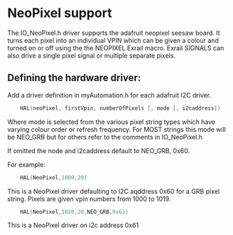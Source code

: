 # NeoPixel support

The IO_NeoPixel.h driver supports the adafruit neopixel seesaw board. It turns each pixel into an individual VPIN which can be given a colour and turned on or off using the the NEOPIXEL Exrail macro. Exrail SIGNALS can also drive a single pixel signal or multiple separate pixels.


##  Defining the hardware driver:
Add a driver definition in myAutomation.h for each adafruit I2C driver.

```cpp
    HAL(neoPixel, firstVpin, numberOfPixels [, mode [, i2caddress])
```

Where mode is selected from the various pixel string types which have varying colour order or refresh frequency. For MOST strings this mode will be NEO_GRB but for others refer to the comments in IO_NeoPixel.h

If omitted the node and i2caddress default to NEO_GRB, 0x60.

For example:

```cpp
    HAL(NeoPixel,1000,20)
```
This is a NeoPixel driver defaulting to I2C aqddress 0x60 for a GRB pixel string. Pixels are given vpin numbers from 1000 to 1019. 

```cpp
    HAL(NeoPixel,1020,20,NEO_GRB,0x61)
```

This is a NeoPixel driver on i2c address 0x61    
